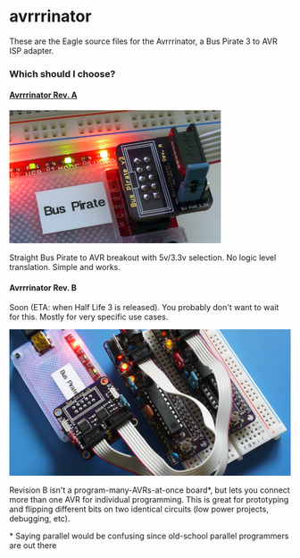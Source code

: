 # avrrrinator

These are the Eagle source files for the Avrrrinator, a Bus Pirate 3 to AVR ISP adapter. 

### Which should I choose?


#### [Avrrrinator Rev. A](hardware/revA)

![Avrrrinator Rev A2](hardware/revA/images/avrrinator-a2-bp.png)

Straight Bus Pirate to AVR breakout with 5v/3.3v selection. No logic level
translation. Simple and works.

#### Avrrrinator Rev. B

Soon (ETA: when Half Life 3 is released). You probably don't want to wait for this. Mostly for very specific use cases.

![Avrrrinator Rev B1](hardware/revB/images/avrrrinator-b-preview.png)

Revision B isn't a program-many-AVRs-at-once board\*, but lets you connect more than one AVR for individual programming. This is great for prototyping and flipping different bits on two identical circuits (low power projects, debugging, etc). 

\* Saying parallel would be confusing since old-school parallel programmers are out there
